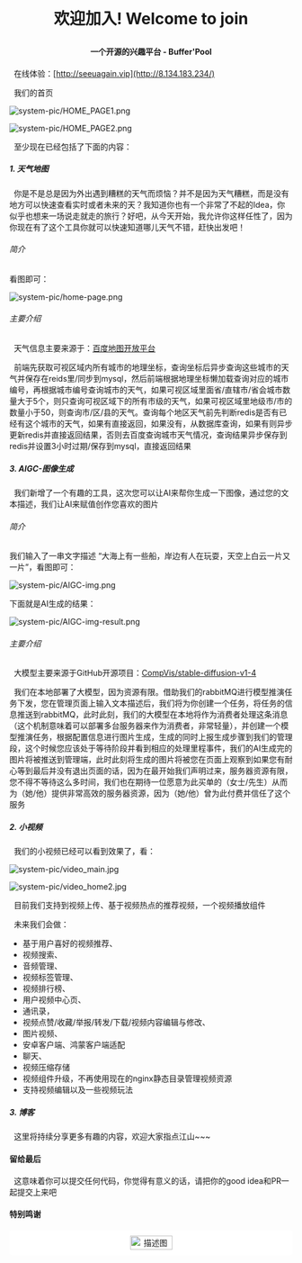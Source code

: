 <h1 align="center" style="margin: 30px 0 30px; font-weight: bold;">欢迎加入! Welcome to join</h1>

<h4 align="center">一个开源的兴趣平台 - Buffer'Pool</h4>

&nbsp;&nbsp;在线体验：[http://seeuagain.vip](http://8.134.183.234/) 

&nbsp;&nbsp;我们的首页

![system-pic/HOME_PAGE1.png](system-pic/HOME_PAGE1.png)

![system-pic/HOME_PAGE2.png](system-pic/HOME_PAGE2.png)

&nbsp;&nbsp;至少现在已经包括了下面的内容：

<h5 align="left">1. 天气地图</h5>

&nbsp;&nbsp;你是不是总是因为外出遇到糟糕的天气而烦恼？并不是因为天气糟糕，而是没有地方可以快速查看实时或者未来的天？我知道你也有一个非常了不起的Idea，你似乎也想来一场说走就走的旅行？好吧，从今天开始，我允许你这样任性了，因为你现在有了这个工具你就可以快速知道哪儿天气不错，赶快出发吧！

<h6 align="left">简介</h6>

看图即可：

![system-pic/home-page.png](system-pic/home-page.png)

<h6 align="left">主要介绍</h6>

&nbsp;&nbsp;天气信息主要来源于：[百度地图开放平台](https://lbsyun.baidu.com/) 

&nbsp;&nbsp;前端先获取可视区域内所有城市的地理坐标，查询坐标后异步查询这些城市的天气并保存在reids里/同步到mysql，然后前端根据地理坐标懒加载查询对应的城市编号，再根据城市编号查询城市的天气，如果可视区域里面省/直辖市/省会城市数量大于5个，则只查询可视区域下的所有市级的天气，如果可视区域里地级市/市的数量小于50，则查询市/区/县的天气。查询每个地区天气前先判断redis是否有已经有这个城市的天气，如果有直接返回，如果没有，从数据库查询，如果有则异步更新redis并直接返回结果，否则去百度查询城市天气情况，查询结果异步保存到redis并设置3小时过期/保存到mysql，直接返回结果

<h5 align="left">3. AIGC-图像生成</h5>

&nbsp;&nbsp;我们新增了一个有趣的工具，这次您可以让AI来帮你生成一下图像，通过您的文本描述，我们让AI来赋值创作您喜欢的图片

<h6 align="left">简介</h6>

我们输入了一串文字描述 “大海上有一些船，岸边有人在玩耍，天空上白云一片又一片”，看图即可：

![system-pic/AIGC-img.png](system-pic/AIGC-img.png)

下面就是AI生成的结果：

![system-pic/AIGC-img-result.png](system-pic/AIGC-img-result.png)

<h6 align="left">主要介绍</h6>

&nbsp;&nbsp;大模型主要来源于GitHub开源项目：[CompVis/stable-diffusion-v1-4](https://github.com/CompVis/latent-diffusion) 

&nbsp;&nbsp;我们在本地部署了大模型，因为资源有限。借助我们的rabbitMQ进行模型推演任务下发，您在管理页面上输入文本描述后，我们将为你创建一个任务，将任务的信息推送到rabbitMQ，此时此刻，我们的大模型在本地将作为消费者处理这条消息（这个机制意味着可以部署多台服务器来作为消费者，非常轻量），并创建一个模型推演任务，根据配置信息进行图片生成，生成的同时上报生成步骤到我们的管理段，这个时候您应该处于等待阶段并看到相应的处理里程事件，我们的AI生成完的图片将被推送到管理端，此时此刻将生成的图片将被您在页面上观察到如果您有耐心等到最后并没有退出页面的话，因为在最开始我们声明过来，服务器资源有限，您不得不等待这么多时间，我们也在期待一位愿意为此买单的（女士/先生）从而为（她/他）提供非常高效的服务器资源，因为（她/他）曾为此付费并信任了这个服务

<h5 align="left">2. 小视频</h5>

&nbsp;&nbsp;我们的小视频已经可以看到效果了，看：

![system-pic/video_main.jpg](system-pic/video_main.jpg)

![system-pic/video_home2.jpg](system-pic/video_home2.png)

&nbsp;&nbsp;目前我们支持到视频上传、基于视频热点的推荐视频，一个视频播放组件

&nbsp;&nbsp;未来我们会做：

- 基于用户喜好的视频推荐、
- 视频搜索、
- 音频管理、
- 视频标签管理、
- 视频排行榜、
- 用户视频中心页、
- 通讯录，
- 视频点赞/收藏/举报/转发/下载/视频内容编辑与修改、
- 图片视频、
- 安卓客户端、鸿蒙客户端适配
- 聊天、
- 视频压缩存储
- 视频组件升级，不再使用现在的nginx静态目录管理视频资源
- 支持视频编辑以及一些视频玩法


<h5 align="left">3. 博客</h5>

&nbsp;&nbsp;这里将持续分享更多有趣的内容，欢迎大家指点江山~~~

<h4 align="left">留给最后</h4>

&nbsp;&nbsp;这意味着你可以提交任何代码，你觉得有意义的话，请把你的good idea和PR一起提交上来吧

<h4 align="left">特别鸣谢</h4>

<div style="text-align: center;background-color: #fff;border-radius: 5px;padding: 5px;">
  <img src="https://mapopen-website-wiki.cdn.bcebos.com/statics/%E5%AF%BC%E8%88%AA04%402x.png" alt="描述图片" style="width: 75px; height: 25px !important; padding: 5px !important;background-color: #fff !important;border-radius: 5px !important;" />
</div>


